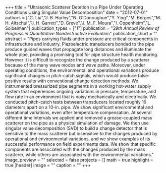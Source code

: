 +++
title = "Ultrasonic Scatterer Detetion in a Pipe Under Operating Conditions Using Singular Value Decomposition"
date = "2012-07-01"
authors = ["C. Liu","J. B. Harley","N. O’Donoughue","Y. Ying","M. Berges","M. H. Altschul","J. H. Garrett","D. Greve","J. M. F. Moura","I. Oppenheim","L. Soibelman"]
publication_types = ["1"]
publication = "_39th Annual Review of Progress in  Quantitative Nondestructive Evaluation_"
publication_short = ""
abstract = "Pipes carrying fluids under pressure are critical components in infrastructure and industry. Piezoelectric transducers bonded to the pipe produce guided waves that propagate long distances and illuminate the whole pipe, providing a promising tool for pipe structure health monitoring. However it is difficult to recognize the change produced by a scatterer because of the many wave modes and wave paths. Moreover, under operating conditions, the environmental and operational variations produce significant changes in pitch-catch signals, which would produce false-positive results with conventional change detection methods. We instrumented pressurized pipe segments in a working hot-water supply system that experiences ongoing variations in pressure, temperature, and flow rate in an environment that is noisy mechanically and electrically. We conducted pitch-catch tests between transducers located roughly 16 diameters apart on a 10-in. pipe. We show significant environmental and operational variations, even after temperature compensation. At several different time intervals we applied and removed a grease-coupled mass scatterer on the pipe as a physical simulation of damage. We then use singular value decomposition (SVD) to build a change detector that is sensitive to the mass scatterer but insensitive to the changes produced by operational and environmental variations, and we show examples of its successful performance on field experiments data. We show that specific components are associated with the changes produced by the mass scatterer, while others are associated with the environmental variations."
image_preview = ""
selected = false
projects = []
math = true
highlight = true
[header]
image = ""
caption = ""
+++

